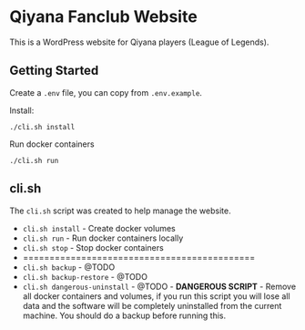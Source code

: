 # Qiyana Fanclub Website

This is a WordPress website for Qiyana players (League of Legends).

## Getting Started

Create a `.env` file, you can copy from `.env.example`.

Install:

```
./cli.sh install
```

Run docker containers

```
./cli.sh run
```

## cli.sh

The `cli.sh` script was created to help manage the website.

* `cli.sh install` - Create docker volumes
* `cli.sh run` - Run docker containers locally
* `cli.sh stop` - Stop docker containers
* ============================================
* `cli.sh backup` - @TODO
* `cli.sh backup-restore` - @TODO
* `cli.sh dangerous-uninstall` - @TODO - **DANGEROUS SCRIPT** - Remove all docker containers and volumes, if you run this script you will lose all data and the software will be completely uninstalled from the current machine. You should do a backup before running this.


